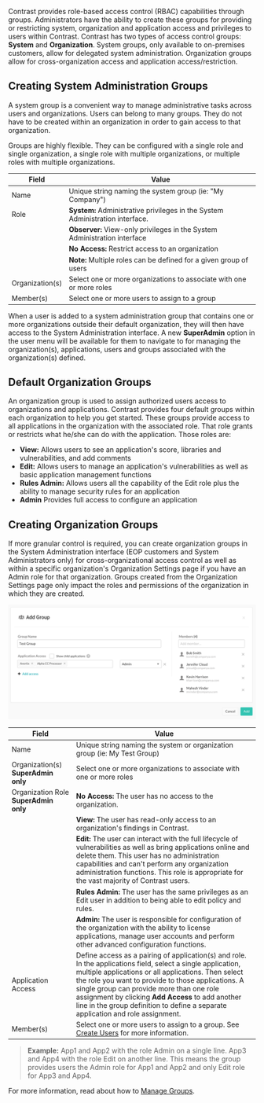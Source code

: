 <!--
title: "Create Groups"
description: "Creating Access Control Groups within Contrast TeamServer"
tags: "Admin onboarding TeamServer groups acls access create"
-->

Contrast provides role-based access control (RBAC) capabilities through groups. Administrators have the ability to create these groups for providing or restricting system, organization and application access and privileges to users within Contrast. Contrast has two types of access control groups: **System** and **Organization**. System groups, only available to on-premises customers, allow for delegated system administration. Organization groups allow for cross-organization access and application access/restriction.

## Creating System Administration Groups
A system group is a convenient way to manage administrative tasks across users and organizations. Users can belong to many groups. They do not have to be created within an organization in order to gain access to that organization. 

Groups are highly flexible. They can be configured with a single role and single organization, a single role with multiple organizations, or multiple roles with multiple organizations. 

| Field           | Value         |
|-----------------|---------------|                                             
| Name            | Unique string naming the system group (ie: "My Company")  |
| Role            | **System:** Administrative privileges in the System Administration interface.| 
|				  | **Observer:** View-only privileges in the System Administration interface |
|     			  | **No Access:** Restrict access to an organization |
|     			  | **Note:** Multiple roles can be defined for a given group of users |
| Organization(s) | Select one or more organizations to associate with one or more roles|
| Member(s)       | Select one or more users to assign to a group |

When a user is added to a system administration group that contains one or more organizations outside their default organization, they will then have access to the System Administration interface. A new **SuperAdmin** option in the user menu will be available for them to navigate to for managing the organization(s), applications, users and groups associated with the organization(s) defined. 

## Default Organization Groups
An organization group is used to assign authorized users access to organizations and applications. Contrast provides four default groups within each organization to help you get started. These groups provide access to all applications in the organization with the associated role. That role grants or restricts what he/she can do with the application. Those roles are:

* **View:** Allows users to see an application's score, libraries and vulnerabilities, and add comments
* **Edit:** Allows users to manage an application's vulnerabilities as well as basic application management functions
* **Rules Admin:** Allows users all the capability of the Edit role plus the ability to manage security rules for an application 
* **Admin** Provides full access to configure an application 

## Creating Organization Groups 
If more granular control is required, you can create organization groups in the System Administration interface (EOP customers and System Administrators only) for cross-organizational access control as well as within a specific organization's Organization Settings page if you have an Admin role for that organization. Groups created from the Organization Settings page only impact the roles and permissions of the organization in which they are created. 

<a href="assets/images/Create_Group.png" rel="lightbox" title="Add Group"><img class="thumbnail" src="assets/images/Create_Group.png"/></a>

| Field           | Value                                                                                                                                                                                                                                       |
|-----------------|---------------------------------------------------------------------------------------------------------------------------------------------------------------------------------------------------------------------------------------------|
| Name            | Unique string naming the system or organization group (ie: My Test Group)|
| Organization(s) **SuperAdmin only** | Select one or more organizations to associate with one or more roles|
| Organization Role **SuperAdmin only** | **No Access:** The user has no access to the organization.  |
|     									| **View:** The user has read-only access to an organization's findings in Contrast. |
|     									| **Edit:** The user can interact with the full lifecycle of vulnerabilities as well as bring 		applications online and delete them. This user has no administration capabilities and can't perform any organization administration functions. This role is appropriate for the vast majority of Contrast users.  |
|     				 					|**Rules Admin:** The user has the same privileges as an Edit user in addition to being able to edit policy and rules. |
|    									| **Admin:** The user is responsible for configuration of the organization with the ability to license applications, manage user accounts and perform other advanced configuration functions. |
| Application Access | Define access as a pairing of application(s) and role. In the applications field, select a single application, multiple applications or all applications. Then select the role you want to provide to those applications. A single group can provide more than one role assignment by clicking **Add Access** to add another line in the group definition to define a separate application and role assignment.|
| Member(s)         | Select one or more users to assign to a group. See [Create Users](admin_onboardteam.html#create-user) for more information.|

>**Example:** App1 and App2 with the role Admin on a single line. App3 and App4 with the role Edit on another line. This means the group provides users the Admin role for App1 and App2 and only Edit role for App3 and App4.

For more information, read about how to [Manage Groups](admin_manageorgs.html#access). 
